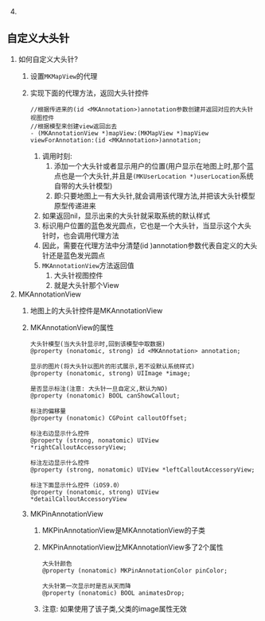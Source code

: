 4. 
        

## 自定义大头针
1. 如何自定义大头针?
    1. 设置`MKMapView`的代理
    2. 实现下面的代理方法，返回大头针控件
        
        ```
        //根据传进来的(id <MKAnnotation>)annotation参数创建并返回对应的大头针视图控件
        //根据模型来创建view返回出去
        - (MKAnnotationView *)mapView:(MKMapView *)mapView viewForAnnotation:(id <MKAnnotation>)annotation;
        ```
        
        1. 调用时刻: 
            1. 添加一个大头针或者显示用户的位置(用户显示在地图上时,那个蓝点也是一个大头针,并且是`(MKUserLocation *)userLocation`系统自带的大头针模型)
            2. 即:只要地图上一有大头针,就会调用该代理方法,并把该大头针模型原型传递进来
        2. 如果返回nil，显示出来的大头针就采取系统的默认样式
        3. 标识用户位置的蓝色发光圆点，它也是一个大头针，当显示这个大头针时，也会调用代理方法
        4. 因此，需要在代理方法中分清楚(id <MKAnnotation>)annotation参数代表自定义的大头针还是蓝色发光圆点
        5. `MKAnnotationView`方法返回值
            1. 大头针视图控件
            2. 就是大头针那个View
2. MKAnnotationView
    1. 地图上的大头针控件是MKAnnotationView
    2. MKAnnotationView的属性
        
        ```
        大头针模型(当大头针显示时,回到该模型中取数据)
        @property (nonatomic, strong) id <MKAnnotation> annotation;
        
        显示的图片(将大头针以图片的形式展示,若不设默认系统样式)
        @property (nonatomic, strong) UIImage *image;
        
        是否显示标注(注意: 大头针一旦自定义,默认为NO)
        @property (nonatomic) BOOL canShowCallout;
        
        标注的偏移量
        @property (nonatomic) CGPoint calloutOffset;
        
        标注右边显示什么控件
        @property (strong, nonatomic) UIView *rightCalloutAccessoryView;
        
        标注左边显示什么控件
        @property (strong, nonatomic) UIView *leftCalloutAccessoryView;
        
        标注下面显示什么控件（iOS9.0）
        @property (nonatomic, strong) UIView *detailCalloutAccessoryView
        ```
    3. MKPinAnnotationView
        1. MKPinAnnotationView是MKAnnotationView的子类
        2. MKPinAnnotationView比MKAnnotationView多了2个属性
            
            ```
            大头针颜色
            @property (nonatomic) MKPinAnnotationColor pinColor;
            
            大头针第一次显示时是否从天而降
            @property (nonatomic) BOOL animatesDrop;
            
            ```
        3. 注意: 如果使用了该子类,父类的image属性无效
        



